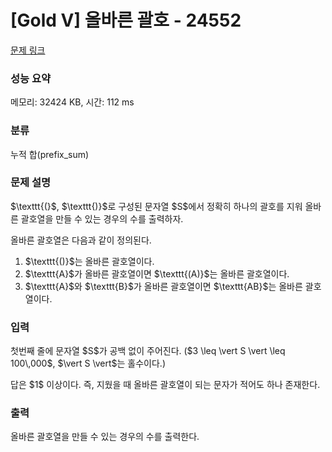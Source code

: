 # [Gold V] 올바른 괄호 - 24552 

[문제 링크](https://www.acmicpc.net/problem/24552) 

### 성능 요약

메모리: 32424 KB, 시간: 112 ms

### 분류

누적 합(prefix_sum)

### 문제 설명

<p>$\texttt{(}$, $\texttt{)}$로 구성된 문자열 $S$에서 정확히 하나의 괄호를 지워 올바른 괄호열을 만들 수 있는 경우의 수를 출력하자.</p>

<p>올바른 괄호열은 다음과 같이 정의된다.</p>

<ol>
	<li>$\texttt{()}$는 올바른 괄호열이다.</li>
	<li>$\texttt{A}$가 올바른 괄호열이면 $\texttt{(A)}$는 올바른 괄호열이다.</li>
	<li>$\texttt{A}$와 $\texttt{B}$가 올바른 괄호열이면 $\texttt{AB}$는 올바른 괄호열이다.</li>
</ol>

### 입력 

 <p>첫번째 줄에 문자열 $S$가 공백 없이 주어진다. ($3 \leq \vert S \vert \leq 100\,000$, $\vert S \vert$는 홀수이다.)</p>

<p>답은 $1$ 이상이다. 즉, 지웠을 때 올바른 괄호열이 되는 문자가 적어도 하나 존재한다.</p>

### 출력 

 <p>올바른 괄호열을 만들 수 있는 경우의 수를 출력한다.</p>

